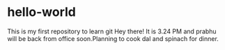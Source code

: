 # hello-world
This is my first repository to learn git
Hey there! It is 3.24 PM and prabhu will be back from office soon.Planning to cook dal and spinach for dinner.
